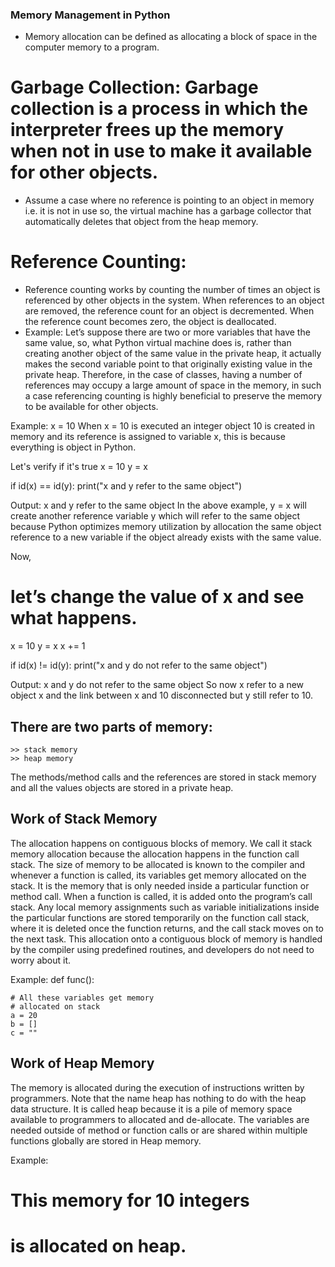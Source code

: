 ### Memory Management in Python
- Memory allocation can be defined as allocating a block of space in the computer memory to a program.

# Garbage Collection: Garbage collection is a process in which the interpreter frees up the memory when not in use to make it available for other objects.
- Assume a case where no reference is pointing to an object in memory i.e. it is not in use so, the virtual machine has a garbage collector that automatically deletes that object from the heap memory.

# Reference Counting:
- Reference counting works by counting the number of times an object is referenced by other objects in the system. When references to an object are removed, the reference count for an object is decremented. When the reference count becomes zero, the object is deallocated.
- Example: Let’s suppose there are two or more variables that have the same value, so, what Python virtual machine does is, rather than creating another object of the same value in the private heap, it actually makes the second variable point to that originally existing value in the private heap. Therefore, in the case of classes, having a number of references may occupy a large amount of space in the memory, in such a case referencing counting is highly beneficial to preserve the memory to be available for other objects.

Example:
          x = 10
When x = 10 is executed an integer object 10 is created in memory and its reference is assigned to variable x, this is because everything is object in Python.

Let's verify if it's true
x = 10
y = x

if id(x) == id(y):
	print("x and y refer to the same object")

Output:
     x and y refer to the same object
In the above example, y = x will create another reference variable y which will refer to the same object because Python optimizes memory utilization by allocation the same object reference to a new variable if the object already exists with the same value.

Now,
# let’s change the value of x and see what happens.

x = 10
y = x
x += 1

if id(x) != id(y):
	print("x and y do not refer to the same object")

Output:
     x and y do not refer to the same object
So now x refer to a new object x and the link between x and 10 disconnected but y still refer to 10.

## There are two parts of memory:
    >> stack memory
    >> heap memory
    
   The methods/method calls and the references are stored in stack memory and all the values objects are stored in a private heap.

## Work of Stack Memory
   The allocation happens on contiguous blocks of memory. We call it stack memory allocation because the allocation happens in the function call stack. The size of memory to be allocated is known to the compiler and whenever a function is called, its variables get memory allocated on the stack.
   It is the memory that is only needed inside a particular function or method call. When a function is called, it is added onto the program’s call stack. Any local memory assignments such as variable initializations inside the particular functions are stored temporarily on the function call stack, where it is deleted once the function returns, and the call stack moves on to the next task. This allocation onto a contiguous block of memory is handled by the compiler using predefined routines, and developers do not need to worry about it.
  
 Example:
     def func():
		
	# All these variables get memory
	# allocated on stack
	a = 20
	b = []
	c = ""

## Work of Heap Memory
  The memory is allocated during the execution of instructions written by programmers. Note that the name heap has nothing to do with the heap data structure. It is called heap because it is a pile of memory space available to programmers to allocated and de-allocate. The variables are needed outside of method or function calls or are shared within multiple functions globally are stored in Heap memory.
  
  Example:
  # This memory for 10 integers
  # is allocated on heap.
